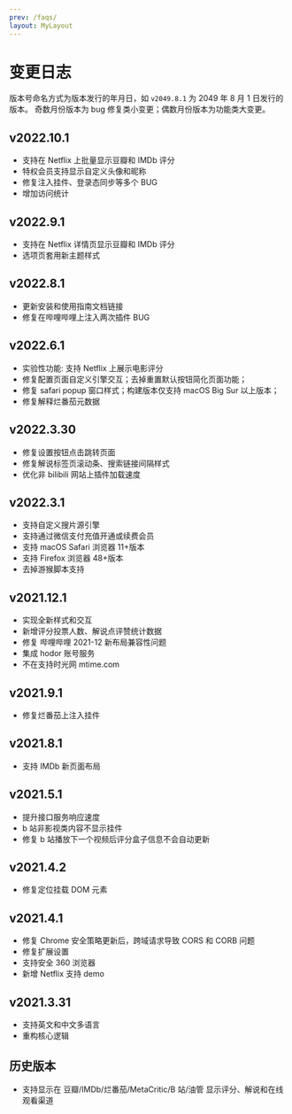 ```yaml
---
prev: /faqs/
layout: MyLayout
---
```


# 变更日志

版本号命名方式为版本发行的年月日，如 `v2049.8.1` 为 2049 年 8 月 1 日发行的版本。
奇数月份版本为 bug 修复类小变更；偶数月份版本为功能类大变更。

## v2022.10.1

- 支持在 Netflix 上批量显示豆瓣和 IMDb 评分
- 特权会员支持显示自定义头像和昵称
- 修复注入挂件、登录态同步等多个 BUG
- 增加访问统计

## v2022.9.1

- 支持在 Netflix 详情页显示豆瓣和 IMDb 评分
- 选项页套用新主题样式

## v2022.8.1

- 更新安装和使用指南文档链接
- 修复在哔哩哔哩上注入两次插件 BUG

## v2022.6.1

- 实验性功能: 支持 Netflix 上展示电影评分
- 修复配置页面自定义引擎交互；去掉重置默认按钮简化页面功能；
- 修复 safari popup 窗口样式；构建版本仅支持 macOS Big Sur 以上版本；
- 修复解释烂番茄元数据

## v2022.3.30

- 修复设置按钮点击跳转页面
- 修复解说标签页滚动条、搜索链接间隔样式
- 优化非 bilibili 网站上插件加载速度

## v2022.3.1

- 支持自定义搜片源引擎
- 支持通过微信支付充值开通或续费会员
- 支持 macOS Safari 浏览器 11+版本
- 支持 Firefox 浏览器 48+版本
- 去掉游猴脚本支持

## v2021.12.1

- 实现全新样式和交互
- 新增评分投票人数、解说点评赞统计数据
- 修复 哔哩哔哩 2021-12 新布局兼容性问题
- 集成 hodor 账号服务
- 不在支持时光网 mtime.com

## v2021.9.1

- 修复烂番茄上注入挂件

## v2021.8.1

- 支持 IMDb 新页面布局

## v2021.5.1

- 提升接口服务响应速度
- b 站非影视类内容不显示挂件
- 修复 b 站播放下一个视频后评分盒子信息不会自动更新

## v2021.4.2

- 修复定位挂载 DOM 元素

## v2021.4.1

- 修复 Chrome 安全策略更新后，跨域请求导致 CORS 和 CORB 问题
- 修复扩展设置
- 支持安全 360 浏览器
- 新增 Netflix 支持 demo

## v2021.3.31

- 支持英文和中文多语言
- 重构核心逻辑

## 历史版本

- 支持显示在 豆瓣/IMDb/烂番茄/MetaCritic/B 站/油管 显示评分、解说和在线观看渠道
